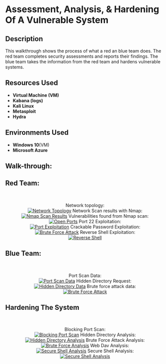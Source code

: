 <h1>Assessment, Analysis, & Hardening Of A Vulnerable System</h1>

<h2>Description</h2>
This walkthrough shows the process of what a red an blue team does. The red team completes security assessments and reports their findings. The blue team takes the information from the red team and hardens vulnerable systems.
<br />


<h2>Resources Used</h2>

- <b>Virtual Machine (VM)</b> 
- <b>Kabana (logs)</b>
- <b>Kali Linux</b>
- <b>Metasploit</b>
- <b>Hydra</b>

<h2>Environments Used </h2>

- <b>Windows 10</b>(VM)
- <b>Microsoft Azure</b> 

<h2>Walk-through:</h2>
<h2>Red Team:</h2>
<br>
<p align="center">
Network topology:<br/>
<a href="https://imgur.com/bScCZjs"><img src="https://i.imgur.com/bScCZjs.png" title="Network Topology" /></a>
Network Scan results with Nmap:<br/>
<a href="https://imgur.com/p0rSoa1"><img src="https://i.imgur.com/p0rSoa1.png" title="Nmap Scan Results" /></a>
Vulnerabilities found from Nmap scan:<br/>
<a href="https://imgur.com/ky4Th0o"><img src="https://i.imgur.com/ky4Th0o.png" title="Open Ports" /></a>
Port 22 Exploitation:<br/>
<a href="https://imgur.com/GsRZHt7"><img src="https://i.imgur.com/GsRZHt7.png" title="Port Exploitation" /></a>
Crackable Password Exploitation:<br/>
<a href="https://imgur.com/gCj9om9"><img src="https://i.imgur.com/gCj9om9.png" title="Brute Force Attack" /></a>
Reverse Shell Exploitation:<br/>
<a href="https://imgur.com/GGV2WfO"><img src="https://i.imgur.com/GGV2WfO.png" title="Reverse Shell" /></a>
<br>
<h2>Blue Team:</h2>
<br>
<p align="center">
Port Scan Data:<br/>
<a href="https://imgur.com/AW9wavU"><img src="https://i.imgur.com/AW9wavU.png" title="Port Scan Data" /></a>
Hidden Directory Request:<br/>
<a href="https://imgur.com/HdngbV9"><img src="https://i.imgur.com/HdngbV9.png" title="Hidden Directory Data" /></a>  
Brute force attack data:<br/>
<a href="https://imgur.com/8g2Z7Ne"><img src="https://i.imgur.com/8g2Z7Ne.png" title="Brute Force Attack" /></a>
<br>
<h2>Hardening The System</h2>
<br>
<p align="center">
Blocking Port Scan:<br/>
<a href="https://imgur.com/tTuBBDD"><img src="https://i.imgur.com/tTuBBDD.png" title="Blocking Port Scan" /></a>
Hidden Directory Analysis:<br/>
<a href="https://imgur.com/e9wrf9v"><img src="https://i.imgur.com/e9wrf9v.png" title="Hidden Directory Analysis" /></a>
Brute Force Attack Analysis:<br/>
<a href="https://imgur.com/3yJ0fuU"><img src="https://i.imgur.com/3yJ0fuU.png" title="Brute Force Analysis" /></a>
Web Dav Analysis:<br/>
<a href="https://imgur.com/ZVlKttz"><img src="https://i.imgur.com/ZVlKttz.png" title="Secure Shell Analysis" /></a>
Secure Shell Analysis:<br/>
<a href="https://imgur.com/mOyCf2z"><img src="https://i.imgur.com/mOyCf2z.png" title="Secure Shell Analysis" /></a>
